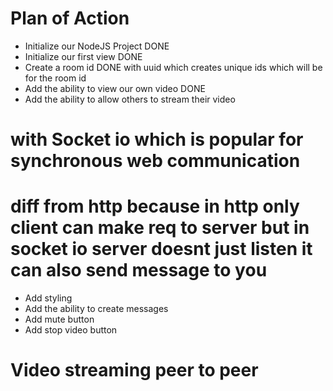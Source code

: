 # Plan of Action

- Initialize our NodeJS Project DONE
- Initialize our first view DONE
- Create a room id DONE with uuid which creates unique ids which will be for the room id
- Add the ability to view our own video DONE
- Add the ability to allow others to stream their video 
# with Socket io which is popular for synchronous web communication
# diff from http because in http only client can make req to server but in socket io server doesnt just listen it can also send message to you
- Add styling
- Add the ability to create messages
- Add mute button
- Add stop video button
# Video streaming peer to peer